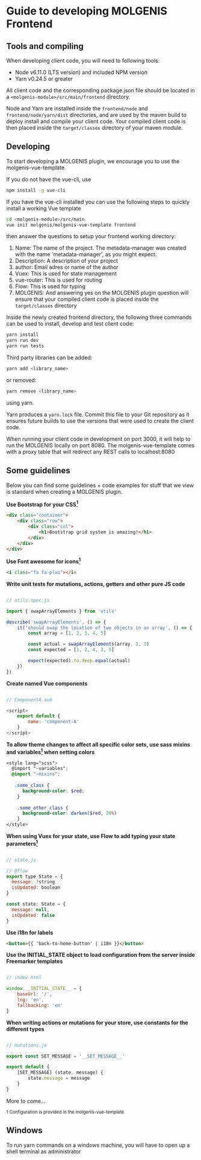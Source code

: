 # Guide to developing MOLGENIS Frontend

## Tools and compiling
When developing client code, you will need to following tools:
 - Node v6.11.0 (LTS version) and included NPM version
 - Yarn v0.24.5 or greater

All client code and the corresponding package.json file should be located in a `<molgenis-module>/src/main/frontend` directory.

Node and Yarn are installed inside the `frontend/node` and `frontend/node/yarn/dist` directories, and 
are used by the maven build to deploy install and compile your client code. 
Your compiled client code is then placed inside the `target/classes` directory of your maven module.

## Developing
To start developing a MOLGENIS plugin, we encourage you to use the molgenis-vue-template.

If you do not have the vue-cli, use 

```bash
npm install -g vue-cli
```

If you have the vue-cli installed you can use the following steps to quickly install a working Vue template

```bash
cd <molgenis-module>/src/main
vue init molgenis/molgenis-vue-template frontend
```

then answer the questions to setup your frontend working directory:
1. Name: The name of the project. The metadata-manager was created with the name 'metadata-manager', as you might expect.
2. Description: A description of your project
3. author: Email adres or name of the author
4. Vuex: This is used for state management
5. vue-router: This is used for routing
6. Flow: This is used for typing
7. MOLGENIS: And answering yes on the MOLGENIS plugin question will ensure that your compiled client code is placed inside the `target/classes` directory 

Inside the newly created frontend directory, the following three commands can be used to install, develop and test client code:

```bash
yarn install
yarn run dev
yarn run tests
```

Third party libraries can be added: 

```bash
yarn add <library_name>
```

or removed:

```bash
yarn remove <library_name>
```

using yarn.

Yarn produces a `yarn.lock` file. 
Commit this file to your Git repository as it ensures future builds to use the versions that were used to create the client code.

When running your client code in development on port 3000, it will help to run the MOLGENIS locally on port 8080. 
The molgenis-vue-template comes with a proxy table that will redirect any REST calls to localhost:8080

## Some guidelines
Below you can find some guidelines + code examples for stuff that we view is standard when creating a MOLGENIS plugin.

**Use Bootstrap for your CSS[<sup>1</sup>](#guidelines-1)**
```html
<div class="container">
    <div class="row">
        <div class="col">
            <h1>Bootstrap grid system is amazing!</h1>
        </div>
    </div>
</div>
```

**Use Font awesome for icons[<sup>1</sup>](#guidelines-1)**
```html
<i class="fa fa-plus"></i>
```

**Write unit tests for mutations, actions, getters and other pure JS code**
```js

// utils.spec.js

import { swapArrayElements } from 'utils'

describe('swapArrayElements', () => {
    it('should swap the location of two objects in an array', () => {
        const array = [1, 2, 3, 4, 5]

        const actual = swapArrayElements(array, 2, 3)
        const expected = [1, 2, 4, 3, 5]

        expect(expected).to.deep.equal(actual)
    })
})
```

**Create named Vue components**
```js

// ComponentA.vue

<script>
    export default {
        name: 'component-A'
    }
</script>
```

**To allow theme changes to affect all specific color sets, use sass mixins and variables[<sup>1</sup>](#guidelines-1) when setting colors** 
```scss
<style lang="scss">
  @import "~variables";
  @import "~mixins";
  
   .some_class {
      background-color: $red;
    }
    
    .some_other_class {
      background-color: darken($red, 20%)
    }
</style>
```

**When using Vuex for your state, use Flow to add typing your state parameters[<sup>1</sup>](#guidelines-1)**
```js

// state.js

// @flow
export type State = {
  message: ?string
  isUpdated: boolean
}

const state: State = {
  message: null,
  isUpdated: false
}
```

**Use i18n for labels**
```html
<button>{{ 'back-to-home-button' | i18n }}</button>
```

**Use the INITIAL_STATE object to load configuration from the server inside Freemarker templates**
```js

// index.html

window.__INITIAL_STATE__ = {
    baseUrl: '/',
    lng: 'en',
    fallbackLng: 'en'
}
```

**When writing actions or mutations for your store, use constants for the different types**
```js

// mutations.js

export const SET_MESSAGE = '__SET_MESSAGE__'

export default {
    [SET_MESSAGE] (state, message) {
        state.message = message
    }
}
```

More to come...

<sup><a name="guidelines-1">1</a> Configuration is provided in the molgenis-vue-template</sup>

## Windows
To run yarn commands on a windows machine, you will have to open up a shell terminal as administrator
